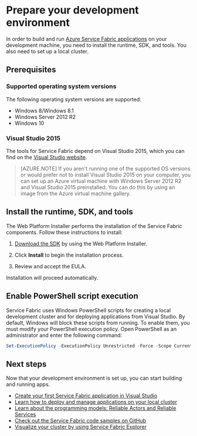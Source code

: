 <properties
   pageTitle="Set up your development environment | Microsoft Azure"
   description="Install the runtime, SDK, and tools and create a local development cluster. After completing this setup, you will be ready to build applications."
   services="service-fabric"
   documentationCenter=".net"
   authors="seanmck"
   manager="timlt"
   editor=""/>

<tags
   ms.service="service-fabric"
   ms.devlang="dotNet"
   ms.topic="hero-article"
   ms.tgt_pltfrm="NA"
   ms.workload="NA"
   ms.date="11/17/2015"
   ms.author="seanmck"/>

# Prepare your development environment
 In order to build and run [Azure Service Fabric applications][1] on your development machine, you need to install the runtime, SDK, and tools. You also need to set up a local cluster.

## Prerequisites
### Supported operating system versions
The following operating system versions are supported:

- Windows 8/Windows 8.1
- Windows Server 2012 R2
- Windows 10

### Visual Studio 2015

The tools for Service Fabric depend on Visual Studio 2015, which you can find on the [Visual Studio website][2].

> [AZURE.NOTE] If you aren't running one of the supported OS versions or would prefer not to install Visual Studio 2015 on your computer, you can set up an Azure virtual machine with Windows Server 2012 R2 and Visual Studio 2015 preinstalled. You can do this by using an image from the Azure virtual machine gallery.

## Install the runtime, SDK, and tools

The Web Platform Installer performs the installation of the Service Fabric components. Follow these instructions to install:

1. [Download the SDK][3] by using the Web Platform Installer.

2. Click **Install** to begin the installation process.

3. Review and accept the EULA.

Installation will proceed automatically.

## Enable PowerShell script execution

Service Fabric uses Windows PowerShell scripts for creating a local development cluster and for deploying applications from Visual Studio. By default, Windows will block these scripts from running. To enable them, you must modify your PowerShell execution policy. Open PowerShell as an administrator and enter the following command:

```powershell
Set-ExecutionPolicy -ExecutionPolicy Unrestricted -Force -Scope CurrentUser
```

## Next steps
Now that your development environment is set up, you can start building and running apps.

- [Create your first Service Fabric application in Visual Studio](service-fabric-create-your-first-application-in-visual-studio.md)
- [Learn how to deploy and manage applications on your local cluster](service-fabric-get-started-with-a-local-cluster.md)
- [Learn about the programming models: Reliable Actors and Reliable Services](service-fabric-choose-framework.md)
- [Check out the Service Fabric code samples on GitHub](https://aka.ms/servicefabricsamples)
- [Visualize your cluster by using Service Fabric Explorer](service-fabric-visualizing-your-cluster.md)

[1]: http://azure.microsoft.com/en-us/campaigns/service-fabric/ "Service Fabric campaign page"
[2]: http://go.microsoft.com/fwlink/?LinkId=517106 "VS RC"
[3]:http://www.microsoft.com/web/handlers/webpi.ashx?command=getinstallerredirect&appid=MicrosoftAzure-ServiceFabric "WebPI link"
